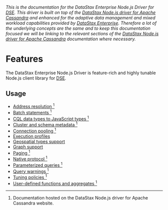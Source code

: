 *This is the documentation for the DataStax Enterprise Node.js Driver for [DSE][dse]. This driver is built on top of the
[DataStax Node.js driver for Apache Cassandra][core-driver] and enhanced for the adaptive data management and mixed
workload capabilities provided by [DataStax Enterprise][dse]. Therefore a lot of the underlying concepts are the same
and to keep this documentation focused we will be linking to the relevant sections of the [DataStax Node.js driver
for Apache Cassandra][core-driver-docs] documentation where necessary.*

# Features

The DataStax Enterprise Node.js Driver is feature-rich and highly tunable Node.js client library for [DSE][dse].

## Usage

- [Address resolution <sup>1</sup>](http://docs.datastax.com/en/developer/nodejs-driver/latest/features/address-resolution/)
- [Batch statements <sup>1</sup>](http://docs.datastax.com/en/developer/nodejs-driver/latest/features/batch/)
- [CQL data types to JavaScript types <sup>1</sup>](http://docs.datastax.com/en/developer/nodejs-driver/latest/features/connection-pooling/)
- [Cluster and schema metadata <sup>1</sup>](http://docs.datastax.com/en/developer/nodejs-driver/latest/features/metadata/)
- [Connection pooling <sup>1</sup>](http://docs.datastax.com/en/developer/nodejs-driver/latest/features/connection-pooling/)
- [Execution profiles](execution-profiles)
- [Geospatial types support](geotypes)
- [Graph support](graph-support)
- [Paging <sup>1</sup>](http://docs.datastax.com/en/developer/nodejs-driver/latest/features/paging/)
- [Native protocol <sup>1</sup>](http://docs.datastax.com/en/developer/nodejs-driver/latest/features/native-protocol/)
- [Parameterized queries <sup>1</sup>](http://docs.datastax.com/en/developer/nodejs-driver/latest/features/parameterized-queries/)
- [Query warnings <sup>1</sup>](http://docs.datastax.com/en/developer/nodejs-driver/latest/features/query-warnings/)
- [Tuning policies <sup>1</sup>](http://docs.datastax.com/en/developer/nodejs-driver/latest/features/tuning-policies/)
- [User-defined functions and aggregates <sup>1</sup>](http://docs.datastax.com/en/developer/nodejs-driver/latest/features/udfs/)

---

1. Documentation hosted on the DataStax Node.js driver for Apache Cassandra website.

[dse]: http://www.datastax.com/products/datastax-enterprise
[core-driver]: https://github.com/datastax/nodejs-driver-dse
[core-driver-docs]: http://docs.datastax.com/en/developer/nodejs-driver/latest/